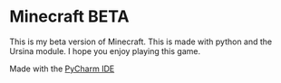# Minecraft BETA
This is my beta version of Minecraft. This is made with python and the Ursina module. I hope you enjoy playing this game.

Made with the [PyCharm IDE](https://www.jetbrains.com/pycharm/download/#section=windows)

